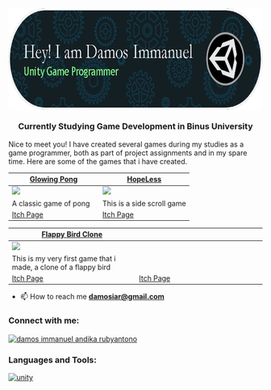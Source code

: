 <h2 align="center"><img align = "center" src="https://github.com/DamosIAR/DamosIAR/blob/main/github-header-image.png" alt "Github Header" height = "200" length="300"></h2>
<h3 align="center">Currently Studying Game Development in Binus University</h3>

Nice to meet you! I have created several games during my studies as a game programmer, both as part of project assignments and in my spare time. Here are some of the games that i have created.

<table width="100%">
  <thead>
    <tr>
      <th width="50%"><a href="https://damosiar.itch.io/glowing-pong-2d">Glowing Pong </a></th>
      <th width="50%"><a href="https://damosiar.itch.io/hopeless">HopeLess </a></th>
    </tr>
  </thead>
  <tbody>
    <tr>
      <td><img src="https://github.com/DamosIAR/DamosIAR/assets/125948571/89306af9-36b4-4a80-87cd-ddb6a8f49e97" width="450"/></td>
      <td><img src="https://github.com/DamosIAR/DamosIAR/assets/125948571/1488a57a-894f-4f9b-a682-659b859a8742"/></td>
    </tr>
    <tr>
      <td valign="text-top">A classic game of pong</td>
      <td valign="text-top"">This is a side scroll game</td>
    </tr>
    <tr>
      <td><a href="https://damosiar.itch.io/glowing-pong-2d">Itch Page</td>
      <td><a href="https://damosiar.itch.io/hopeless">Itch Page</td>
    </tr>
    <tr>
    </tr>
  </tbody>
</table>
<table width="100%">
  <thead>
    <tr>
      <th width="50%"><a href="https://damosiar.itch.io/flappy-bird-clone">Flappy Bird Clone </a></th>
      <th width="50%"></a></th>
    </tr>
  </thead>
  <tbody>
    <tr>
      <td><img src="https://github.com/DamosIAR/DamosIAR/assets/125948571/e5405ba9-4c50-416b-87d4-639118319c6c"/></td>
      <td><img src=""/></td>
    </tr>
    <tr>
      <td valign="text-top">This is my very first game that i made, a clone of a flappy bird</td>
      <td valign="text-top""></td>
    </tr>
    <tr>
      <td><a href="https://damosiar.itch.io/flappy-bird-clone">Itch Page</td>
      <td><a href="">Itch Page</td>
    </tr>
    <tr>
    </tr>
  </tbody>
</table>

- 📫 How to reach me **damosiar@gmail.com**

<h3 align="left">Connect with me:</h3>
<p align="left">
<a href="https://linkedin.com/in/damos immanuel andika rubyantono" target="blank"><img align="center" src="https://raw.githubusercontent.com/rahuldkjain/github-profile-readme-generator/master/src/images/icons/Social/linked-in-alt.svg" alt="damos immanuel andika rubyantono" height="30" width="40" /></a>
</p>

<h3 align="left">Languages and Tools:</h3>
<p align="left"> <a href="https://unity.com/" target="_blank" rel="noreferrer"> <img src="https://www.vectorlogo.zone/logos/unity3d/unity3d-icon.svg" alt="unity" width="40" height="40"/> </a> </p>
